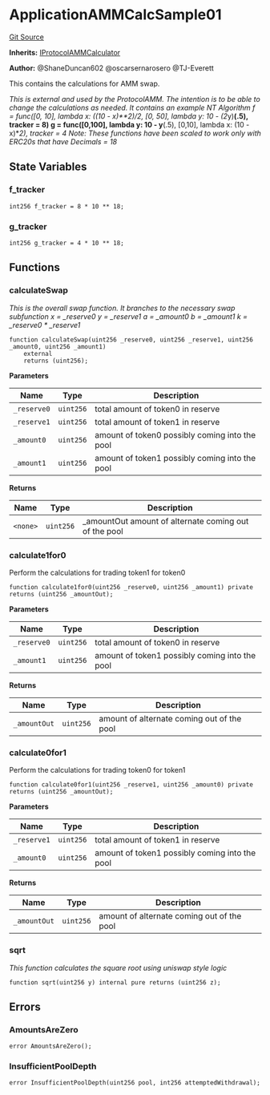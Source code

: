 # ApplicationAMMCalcSample01
[Git Source](https://github.com/thrackle-io/rules-protocol/blob/ca661487b49e5b916c4fa8811d6bdafbe530a6c8/src/example/liquidity/ApplicationAMMCalcSample01.sol)

**Inherits:**
[IProtocolAMMCalculator](/src/liquidity/IProtocolAMMCalculator.sol/interface.IProtocolAMMCalculator.md)

**Author:**
@ShaneDuncan602 @oscarsernarosero @TJ-Everett

This contains the calculations for AMM swap.

*This is external and used by the ProtocolAMM. The intention is to be able to change the calculations
as needed. It contains an example NT Algorithm
f = func([0, 10], lambda x: ((10 - x)**2)/2, [0, 50], lambda y: 10 - (2*y)**(.5), tracker = 8)
g = func([0,100], lambda y: 10 - y**(.5), [0,10], lambda x: (10 - x)**2), tracker = 4
Note: These functions have been scaled to work only with ERC20s that have Decimals = 18*


## State Variables
### f_tracker

```solidity
int256 f_tracker = 8 * 10 ** 18;
```


### g_tracker

```solidity
int256 g_tracker = 4 * 10 ** 18;
```


## Functions
### calculateSwap

*This is the overall swap function. It branches to the necessary swap subfunction
x = _reserve0
y = _reserve1
a = _amount0
b = _amount1
k = _reserve0 * _reserve1*


```solidity
function calculateSwap(uint256 _reserve0, uint256 _reserve1, uint256 _amount0, uint256 _amount1)
    external
    returns (uint256);
```
**Parameters**

|Name|Type|Description|
|----|----|-----------|
|`_reserve0`|`uint256`|total amount of token0 in reserve|
|`_reserve1`|`uint256`|total amount of token1 in reserve|
|`_amount0`|`uint256`|amount of token0 possibly coming into the pool|
|`_amount1`|`uint256`|amount of token1 possibly coming into the pool|

**Returns**

|Name|Type|Description|
|----|----|-----------|
|`<none>`|`uint256`|_amountOut amount of alternate coming out of the pool|


### calculate1for0

Perform the calculations for trading token1 for token0


```solidity
function calculate1for0(uint256 _reserve0, uint256 _amount1) private returns (uint256 _amountOut);
```
**Parameters**

|Name|Type|Description|
|----|----|-----------|
|`_reserve0`|`uint256`|total amount of token0 in reserve|
|`_amount1`|`uint256`|amount of token1 possibly coming into the pool|

**Returns**

|Name|Type|Description|
|----|----|-----------|
|`_amountOut`|`uint256`|amount of alternate coming out of the pool|


### calculate0for1

Perform the calculations for trading token0 for token1


```solidity
function calculate0for1(uint256 _reserve1, uint256 _amount0) private returns (uint256 _amountOut);
```
**Parameters**

|Name|Type|Description|
|----|----|-----------|
|`_reserve1`|`uint256`|total amount of token1 in reserve|
|`_amount0`|`uint256`|amount of token1 possibly coming into the pool|

**Returns**

|Name|Type|Description|
|----|----|-----------|
|`_amountOut`|`uint256`|amount of alternate coming out of the pool|


### sqrt

*This function calculates the square root using uniswap style logic*


```solidity
function sqrt(uint256 y) internal pure returns (uint256 z);
```

## Errors
### AmountsAreZero

```solidity
error AmountsAreZero();
```

### InsufficientPoolDepth

```solidity
error InsufficientPoolDepth(uint256 pool, int256 attemptedWithdrawal);
```


